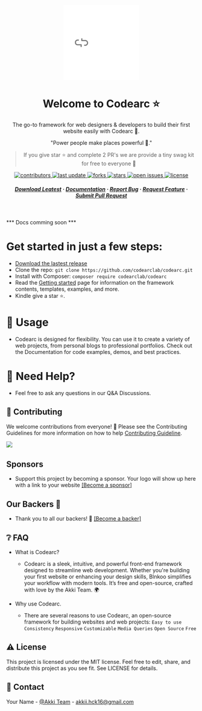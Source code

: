 <div align="center">
  <img src=".github/logo-light.svg" alt="logo" width="200" height="200" />
  <h1>Welcome to Codearc ⭐</h1>
  <p>
    The go-to framework for web designers & developers to build their first website easily with Codearc 🌱.
  </p>

  <p>"Power people make places powerful 🤝."</p>

  > If you give star ⭐ and complete 2 PR's we are provide a tiny swag kit for free to everyone 🎉
  
<!-- Badges -->
<p>
  <a href="https://github.com/codearclab/codearc/graphs/contributors">
    <img src="https://img.shields.io/github/contributors/codearclab/codearc" alt="contributors"/>
  </a>
  <a href="">
    <img src="https://img.shields.io/github/last-commit/codearclab/codearc" alt="last update"/>
  </a>
  <a href="https://github.com/codearclab/codearclab/network/members">
    <img src="https://img.shields.io/github/forks/codearclab/codearc" alt="forks"/>
  </a>
  <a href="https://github.com/codearclab/codearclab/stargazers">
    <img src="https://img.shields.io/github/stars/codearclab/codearc" alt="stars"/>
  </a>
  <a href="https://github.com/codearclab/codearc/issues/">
    <img src="https://img.shields.io/github/issues/codearclab/codearc" alt="open issues"/>
  </a>
  <a href="https://github.com/codearclab/codearc/LICENSE">
    <img src="https://img.shields.io/github/license/codearclab/codearc" alt="license" />
  </a>
</p>
   
<h5>
    <a href="https://github.com/codearclab//">Download Leatest</a>
  <span> · </span>
    <a href="https://getcodearc.vercel.app">Documentation</a>
  <span> · </span>
    <a href="https://github.com/codearclab/codearc/issues/">Report Bug</a>
  <span> · </span>
    <a href="https://github.com/codearclab/codearclab/issues/">Request Feature</a>
  <span> · </span>
    <a href="https://github.com/codearclab/codearclab/pullrequest/">Submit Pull Request</a>
</h5>
</div>

<br />

*** Docs comming soon ***

# Get started in just a few steps:

- [Download the lastest release](https://github.com/codearclab/codearc/archive/refs/tags/v1.0.0.zip)
- Clone the repo: ```git clone https://github.com/codearclab/codearc.git```
- Install with Composer: ```composer require codearclab/codearc```
- Read the [Getting started](https://getcodearc.vercel.app) page for information on the framework contents, templates, examples, and more.
- Kindle give a star ⭐.

# 📖 Usage

- Codearc is designed for flexibility. You can use it to create a variety of web projects, from personal blogs to professional portfolios.
Check out the Documentation for code examples, demos, and best practices.

# 🤔 Need Help?

- Feel free to ask any questions in our Q&A Discussions.

<!-- Contributing -->
## :wave: Contributing

We welcome contributions from everyone! 🎉 Please see the Contributing Guidelines for more information on how to help [Contributing Guideline](./CONTRIBUTING.md).

<a href="https://github.com/codearclab/codearc/graphs/contributors">
  <img src="https://contrib.rocks/image?repo=codearclab/codearc" />
</a>

<!-- Sponsor -->
## Sponsors
- Support this project by becoming a sponsor. Your logo will show up here with a link to your website [[Become a sponsor]](https://opencollective.com/codearc#sponsors)

<!-- Backers -->
## Our Backers 🖤 
- Thank you to all our backers! 🙏 [[Become a backer]](https://opencollective.com/codearc#backers)

<!-- FAQ -->
## :grey_question: FAQ

- What is Codearc?

  + Codearc is a sleek, intuitive, and powerful front-end framework designed to streamline web development. Whether you're building your first website or enhancing your design skills, Blnkoo simplifies your workflow with modern tools. It’s free and open-source, crafted with love by the Akki Team. 🌍

- Why use Codearc.

  + There are several reasons to use Codearc, an open-source framework for building websites and web projects: ```Easy to use``` ```Consistency``` ```Responsive``` ```Customizable``` ```Media Queries``` ```Open Source``` ```Free```


<!-- License -->
## :warning: License

This project is licensed under the MIT license. Feel free to edit, share, and distribute this project as you see fit. See LICENSE for details.

<!-- Contact -->
## :handshake: Contact

Your Name - [@Akki Team](https://twitter.com/) - akkii.hck16@gmail.com
